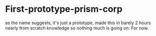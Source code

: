 # First-prototype-prism-corp
as the name suggests, it's just a prototype, made this in barely 2 hours nearly from scratch knowledge so nothing much is going on. For now.
